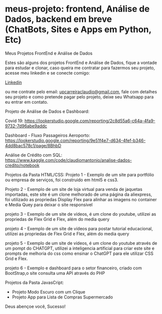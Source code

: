 # meus-projeto: frontend, Análise de Dados, backend em breve (ChatBots, Sites e Apps em Python, Etc)
Meus Projetos FrontEnd e Análise de Dados

Estes são alguns dos projetos FrontEnd e Análise de Dados, fique a vontade para estudar e clonar, caso queira me contratar para fazermos seu projeto, acesse meu linkedin e se conecte comigo: 

[Linkedin](https://www.linkedin.com/in/claudio-m-antonio/) 

ou me contrate pelo email: upcarreiraclaudio@gmail.com, fale com detalhes seu projeto e como pretende pagar pelo projeto, deixe seu Whatsapp para eu entrar em contato.


Projeto de Análise de Dados e Dashboard: 

Covid 19: 
https://lookerstudio.google.com/reporting/2c8d55a6-c64a-4fa9-9732-7d96abe9addc

Dashboard - Fluxo Passageiros Aeroporto: 
https://lookerstudio.google.com/reporting/9e51f4e7-d634-4fef-b346-4dd8bac578c1/page/8BhbD

Análise de Crédito com SQL: https://www.kaggle.com/code/claudiomantonio/analise-dados-credito/notebook



Projetos da Pasta HTML/CSS:
Projeto 1 - Exemplo de um site para portfólio ou empresa de serviços, foi construido em html5 e css3. 

Projeto 2 - Exemplo de um site de loja virtual para venda de jaquetas importadas, este site é um clone melhorado de uma página da aliexpress, foi utilizado as propriedas Display Flex para alinhar as imagens no container e Media Quey para deixar o site responsível 

projeto 3 - Exemplo de um site de vídeos, é um clone do youtube, utilizei as propriedas de Flex Grid e Flex, além do media query 

projeto 4 - Exemplo de um site de vídeos para postar tutorial educacional, utilizei as propriedas de Flex Grid e Flex, além do media query

projeto 5 - Exemplo de um site de vídeos, é um clone do youtube através de um pompt do CHATGPT, utilizei a inteligencia artificial para criar este site e prompts de melhoria do css como ensinar o ChatGPT para ele utilizar CSS Grid e Flex. 

projeto 6 - Exemplo e dashboard para o setor financeiro, criado com BootStrap,o site consulta uma API através do PHP 


Projetos da Pasta JavasCript: 

- Projeto Modo Escuro com um Clique
- Projeto App para Lista de Compras Supermercado




Deus abençoe você, Sucesso! 
